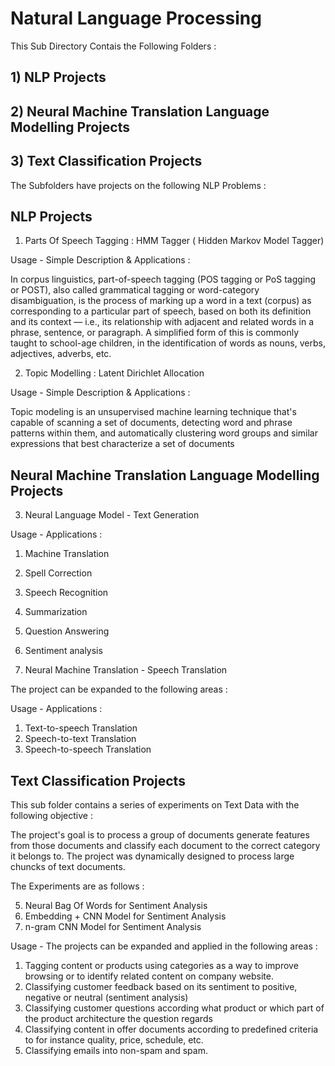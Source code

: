 # Natural Language Processing 

This Sub Directory Contais the Following Folders : 

## 1) NLP Projects 
## 2) Neural Machine Translation Language Modelling Projects
## 3) Text Classification Projects


The Subfolders have projects on the following NLP Problems :

## NLP Projects 

1. Parts Of Speech Tagging :  HMM Tagger ( Hidden Markov Model Tagger)

Usage - Simple Description & Applications : 

In corpus linguistics, part-of-speech tagging (POS tagging or PoS tagging or POST), also called grammatical tagging or word-category disambiguation, is the process of marking up a word in a text (corpus) as corresponding to a particular part of speech, based on both its definition and its context — i.e., its relationship with adjacent and related words in a phrase, sentence, or paragraph. A simplified form of this is commonly taught to school-age children, in the identification of words as nouns, verbs, adjectives, adverbs, etc.

2. Topic Modelling : Latent Dirichlet Allocation

Usage - Simple Description & Applications : 

Topic modeling is an unsupervised machine learning technique that's capable of scanning a set of documents, detecting word and phrase patterns within them, and automatically clustering word groups and similar expressions that best characterize a set of documents

## Neural Machine Translation Language Modelling Projects

3. Neural Language Model - Text Generation

Usage - Applications : 
1) Machine Translation
2) Spell Correction
3) Speech Recognition
4) Summarization
5) Question Answering
6) Sentiment analysis
  
4) Neural Machine Translation - Speech Translation

The project can be expanded to the following areas :

Usage - Applications : 
1) Text-to-speech Translation
2) Speech-to-text Translation
3) Speech-to-speech Translation

## Text Classification Projects

This sub folder contains a series of experiments on Text Data with the following objective : 

The project's goal is to process a group of documents generate features from those documents and classify each document to the correct category it belongs to. The project was dynamically designed to process large chuncks of text documents.

The Experiments are as follows : 

5) Neural Bag Of Words for Sentiment Analysis
6) Embedding + CNN Model for Sentiment Analysis
7) n-gram CNN Model for Sentiment Analysis

Usage - The projects can be expanded and applied in the following areas : 
1) Tagging content or products using categories as a way to improve browsing or to identify related content on company website.
2) Classifying customer feedback based on its sentiment to positive, negative or neutral (sentiment analysis)
3) Classifying customer questions according what product or which part of the product architecture the question regards
4) Classifying content in offer documents according to predefined criteria to for instance quality, price, schedule, etc.
5) Classifying emails into non-spam and spam.
